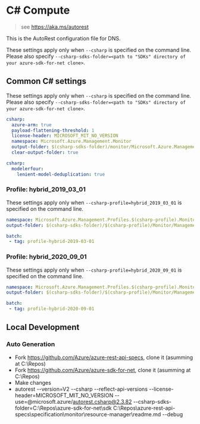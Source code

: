 # C# Compute

> see https://aka.ms/autorest

This is the AutoRest configuration file for DNS.

These settings apply only when `--csharp` is specified on the command line.
Please also specify `--csharp-sdks-folder=<path to "SDKs" directory of your azure-sdk-for-net clone>`.

## Common C# settings

These settings apply only when `--csharp` is specified on the command line.
Please also specify `--csharp-sdks-folder=<path to "SDKs" directory of your azure-sdk-for-net clone>`.

``` yaml $(csharp) && !$(multiapi) && !$(csharp-profile)
csharp:
  azure-arm: true
  payload-flattening-threshold: 1
  license-header: MICROSOFT_MIT_NO_VERSION
  namespace: Microsoft.Azure.Management.Monitor
  output-folder: $(csharp-sdks-folder)/monitor/Microsoft.Azure.Management.Monitor/src/Generated
  clear-output-folder: true
```

``` yaml $(csharp) && $(track2)
csharp:
  modelerfour:
    lenient-model-deduplication: true
```

### Profile: hybrid_2019_03_01

These settings apply only when `--csharp-profile=hybrid_2019_03_01` is specified on the command line.

``` yaml $(csharp-profile)=='hybrid_2019_03_01'
namespace: Microsoft.Azure.Management.Profiles.$(csharp-profile).Monitor
output-folder: $(csharp-sdks-folder)/$(csharp-profile)/Monitor/Management.Monitor/Generated

batch:
 - tag: profile-hybrid-2019-03-01
 ```

### Profile: hybrid_2020_09_01

These settings apply only when `--csharp-profile=hybrid_2020_09_01` is specified on the command line.

``` yaml $(csharp-profile)=='hybrid_2020_09_01'
namespace: Microsoft.Azure.Management.Profiles.$(csharp-profile).Monitor
output-folder: $(csharp-sdks-folder)/$(csharp-profile)/Monitor/Management.Monitor/Generated

batch:
 - tag: profile-hybrid-2020-09-01
 ```

## Local Development

### Auto Generation
- Fork https://github.com/Azure/azure-rest-api-specs, clone it (asumming at C:\Repos) 
- Fork https://github.com/Azure/azure-sdk-for-net, clone it (asumming at C:\Repos)
- Make changes
- autorest --version=V2 --csharp --reflect-api-versions --license-header=MICROSOFT_MIT_NO_VERSION --use=@microsoft.azure/autorest.csharp@2.3.82 --csharp-sdks-folder=C:\Repos\azure-sdk-for-net\sdk C:\Repos\azure-rest-api-specs\specification\monitor\resource-manager\readme.md --debug